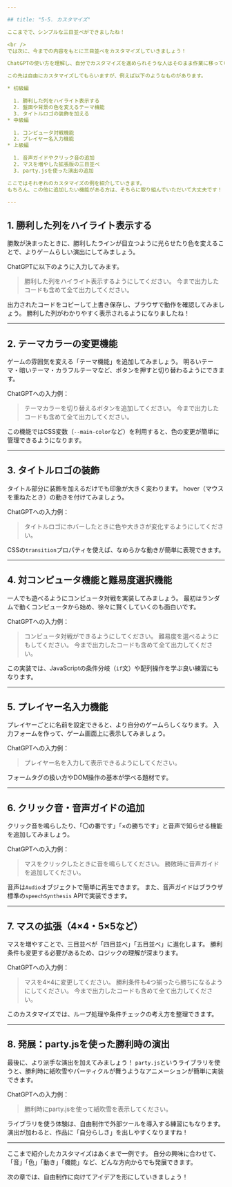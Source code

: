 ```yaml
---

## title: "5-5. カスタマイズ"

ここまでで、シンプルな三目並べができましたね！

<br />
では次に、今までの内容をもとに三目並べをカスタマイズしていきましょう！

ChatGPTの使い方を理解し、自分でカスタマイズを進められそうな人はそのまま作業に移っていただいて構いません。

この先は自由にカスタマイズしてもらいますが、例えば以下のようなものがあります。

* 初級編

  1. 勝利した列をハイライト表示する
  2. 盤面や背景の色を変えるテーマ機能
  3. タイトルロゴの装飾を加える
* 中級編

  1. コンピュータ対戦機能
  2. プレイヤー名入力機能
* 上級編

  1. 音声ガイドやクリック音の追加
  2. マスを増やした拡張版の三目並べ
  3. party.jsを使った演出の追加

ここではそれぞれのカスタマイズの例を紹介していきます。
もちろん、この他に追加したい機能がある方は、そちらに取り組んでいただいて大丈夫です！

---
```


## 1. 勝利した列をハイライト表示する

勝敗が決まったときに、勝利したラインが目立つように光らせたり色を変えることで、よりゲームらしい演出にしてみましょう。

ChatGPTに以下のように入力してみます。

> 勝利した列をハイライト表示するようにしてください。
> 今まで出力したコードも含めて全て出力してください。

<!-- 画像挿入例: ハイライトされた勝利ラインのスクリーンショット -->

出力されたコードをコピーして上書き保存し、ブラウザで動作を確認してみましょう。
勝利した列がわかりやすく表示されるようになりましたね！

---

## 2. テーマカラーの変更機能

ゲームの雰囲気を変える「テーマ機能」を追加してみましょう。
明るいテーマ・暗いテーマ・カラフルテーマなど、ボタンを押すと切り替わるようにできます。

ChatGPTへの入力例：

> テーマカラーを切り替えるボタンを追加してください。
> 今まで出力したコードも含めて全て出力してください。

<!-- 画像挿入例: テーマ変更ボタンと背景色が変化した様子 -->

この機能ではCSS変数（`--main-color`など）を利用すると、色の変更が簡単に管理できるようになります。

---

## 3. タイトルロゴの装飾

タイトル部分に装飾を加えるだけでも印象が大きく変わります。
hover（マウスを重ねたとき）の動きを付けてみましょう。

ChatGPTへの入力例：

> タイトルロゴにホバーしたときに色や大きさが変化するようにしてください。

<!-- 画像挿入例: タイトルロゴが変化するアニメーションの様子 -->

CSSの`transition`プロパティを使えば、なめらかな動きが簡単に表現できます。

---

## 4. 対コンピュータ機能と難易度選択機能

一人でも遊べるようにコンピュータ対戦を実装してみましょう。
最初はランダムで動くコンピュータから始め、徐々に賢くしていくのも面白いです。

ChatGPTへの入力例：

> コンピュータ対戦ができるようにしてください。
> 難易度を選べるようにもしてください。
> 今まで出力したコードも含めて全て出力してください。

<!-- 画像挿入例: 難易度選択UIとCPUのターン動作中の様子 -->

この実装では、JavaScriptの条件分岐（`if`文）や配列操作を学ぶ良い練習にもなります。

---

## 5. プレイヤー名入力機能

プレイヤーごとに名前を設定できると、より自分のゲームらしくなります。
入力フォームを作って、ゲーム画面上に表示してみましょう。

ChatGPTへの入力例：

> プレイヤー名を入力して表示できるようにしてください。

<!-- 画像挿入例: 入力フォームとプレイヤー名が表示された画面 -->

フォームタグの扱い方やDOM操作の基本が学べる題材です。

---

## 6. クリック音・音声ガイドの追加

クリック音を鳴らしたり、「〇の番です」「×の勝ちです」と音声で知らせる機能を追加してみましょう。

ChatGPTへの入力例：

> マスをクリックしたときに音を鳴らしてください。
> 勝敗時に音声ガイドを追加してください。

<!-- 画像挿入例: 音声ガイド再生中のスクリーンショットなど -->

音声は`Audio`オブジェクトで簡単に再生できます。
また、音声ガイドはブラウザ標準の`speechSynthesis` APIで実装できます。

---

## 7. マスの拡張（4×4・5×5など）

マスを増やすことで、三目並べが「四目並べ」「五目並べ」に進化します。
勝利条件も変更する必要があるため、ロジックの理解が深まります。

ChatGPTへの入力例：

> マスを4×4に変更してください。
> 勝利条件も4つ揃ったら勝ちになるようにしてください。
> 今まで出力したコードも含めて全て出力してください。

<!-- 画像挿入例: 4×4に拡張された盤面 -->

このカスタマイズでは、ループ処理や条件チェックの考え方を整理できます。

---

## 8. 発展：party.jsを使った勝利時の演出

最後に、より派手な演出を加えてみましょう！
`party.js`というライブラリを使うと、勝利時に紙吹雪やパーティクルが舞うようなアニメーションが簡単に実装できます。

ChatGPTへの入力例：

> 勝利時にparty.jsを使って紙吹雪を表示してください。

<!-- 画像挿入例: 勝利時に紙吹雪が舞う画面 -->

ライブラリを使う体験は、自由制作で外部ツールを導入する練習にもなります。
演出が加わると、作品に「自分らしさ」を出しやすくなりますね！

---

ここまで紹介したカスタマイズはあくまで一例です。
自分の興味に合わせて、「音」「色」「動き」「機能」など、どんな方向からでも発展できます。

次の章では、自由制作に向けてアイデアを形にしていきましょう！
